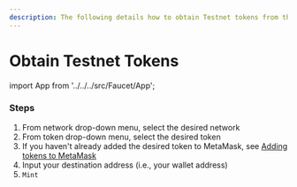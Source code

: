 ```yaml
---
description: The following details how to obtain Testnet tokens from the Faucet UI.
---
```


# Obtain Testnet Tokens

import App from '../../../src/Faucet/App'; 

<App />

### Steps

1. From network drop-down menu, select the desired network
2. From token drop-down menu, select the desired token
3. If you haven't already added the desired token to MetaMask, see [Adding tokens to MetaMask](./02-adding-tokens-to-metamask.md "mention")
4. Input your destination address (i.e., your wallet address)
5. `Mint`
